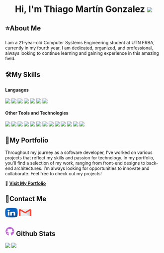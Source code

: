 <h1 align="center"><b>Hi, I'm Thiago Martín Gonzalez </b><img src="https://media.giphy.com/media/hvRJCLFzcasrR4ia7z/giphy.gif" width="35"></h1>
<!--  -->

<h2> ⭐About Me</h2>

I am a 21-year-old Computer Systems Engineering student at UTN FRBA, currently in my fourth year. I am dedicated, organized, and professional, always looking to continue learning and gaining experience in this amazing field.

</span>


<h2> 🛠️My Skills </h2>

<h4> Languages </h4>
<span> 
  <img src="https://img.shields.io/badge/Java-ED8B00?style=for-the-badge&logo=java&logoColor=white">
  <img src="https://img.shields.io/badge/JavaScript-F7DF1E?style=for-the-badge&logo=javascript&logoColor=black">
  <img src="https://img.shields.io/badge/HTML5-E34F26?style=for-the-badge&logo=html5&logoColor=white">
  <img src="https://img.shields.io/badge/CSS3-1572B6?style=for-the-badge&logo=css3&logoColor=white">
  <img src="https://img.shields.io/badge/C-00599C?style=for-the-badge&logo=c&logoColor=white">
  <img src="https://img.shields.io/badge/ruby-%23CC342D.svg?style=for-the-badge&logo=ruby&logoColor=white">
  <img src="https://img.shields.io/badge/Haskell-5e5086?style=for-the-badge&logo=haskell&logoColor=white">


</span>


<h4> Other Tools and Technologies </h4>
<span>
<img src="https://img.shields.io/badge/Git-F05032?style=for-the-badge&logo=git&logoColor=white">
<img src="https://img.shields.io/badge/GitHub-%23121011.svg?style=for-the-badge&logo=github&logoColor=white">
<img src="https://img.shields.io/badge/MySQL-00000F?style=for-the-badge&logo=mysql&logoColor=white">
<img src="https://img.shields.io/badge/Microsoft%20SQL%20Server-CC2927?style=for-the-badge&logo=microsoft%20sql%20server&logoColor=white">
<img src="https://img.shields.io/badge/Linux-FCC624?style=for-the-badge&logo=linux&logoColor=black">
<img src="https://img.shields.io/badge/AWS-%23FF9900.svg?style=for-the-badge&logo=amazon-aws&logoColor=white">
<img src="https://img.shields.io/badge/spring-%236DB33F.svg?style=for-the-badge&logo=spring&logoColor=white">
<img src="https://img.shields.io/badge/Postman-FF6C37?style=for-the-badge&logo=postman&logoColor=white">
<img src="https://img.shields.io/badge/jira-%230A0FFF.svg?style=for-the-badge&logo=jira&logoColor=white">
<img src="https://img.shields.io/badge/Trello-%23026AA7.svg?style=for-the-badge&logo=Trello&logoColor=white">
<img src="https://img.shields.io/badge/Notion-%23000000.svg?style=for-the-badge&logo=notion&logoColor=white">
<img src="https://img.shields.io/badge/figma-%23F24E1E.svg?style=for-the-badge&logo=figma&logoColor=white">
<img src="https://img.shields.io/badge/mosquitto-%233C5280.svg?style=for-the-badge&logo=eclipsemosquitto&logoColor=white">
  
  

</span>


<span>

<h2> 🚀My Portfolio </h2>
<p>
  Throughout my journey as a software developer, I’ve worked on various projects that reflect my skills and passion for technology.  
  In my portfolio, you'll find a selection of my work, ranging from front-end designs to back-end architectures.  
  I’m always looking for opportunities to innovate and collaborate.  
  Feel free to check out my projects!
</p>

🔗 **[Visit My Portfolio](https://your-portfolio-link.com)**

</span>

<span>
  
<h2> 📩Contact Me</h2>
<p>
  <a href="https://www.linkedin.com/in/thiago-martin-gonzalez/" target="blank"><img align="center"
      src="assets/linkedin.png"
      alt="linkedin" height="30" width="40" /></a>
  <a href="mailto:thiago23gonzalez@gmail.com" target="blank"><img align="center"
      src="assets/gmail.png"
      alt="email" height="30" width="40" /></a>
</p>

</span>

<h2> <img src="assets/github-icon.png" width="30px">&nbsp;Github Stats</h2> 

[![](https://github-readme-stats.vercel.app/api?username=ThiagoGonzalezz&show_icons=true&theme=tokyonight&hide_border=true&locale=en)](https://github.com/ThiagoGonzalezz)
[![](https://github-readme-streak-stats.herokuapp.com/?user=ThiagoGonzalezz&theme=material-palenight)](https://github.com/ThiagoGonzalezz)
</div>


